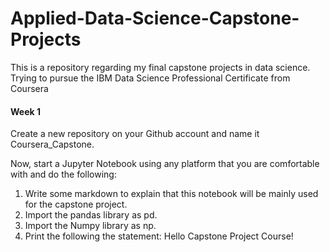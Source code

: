 # Applied-Data-Science-Capstone-Projects
This is a repository regarding my final capstone projects in data science. Trying to pursue the IBM Data Science Professional Certificate from Coursera

#### Week 1
Create a new repository on your Github account and name it Coursera_Capstone. 

Now, start a Jupyter Notebook using any platform that you are comfortable with and do the following:

<ol>
  <li>Write some markdown to explain that this notebook will be mainly used for the capstone project.</li>
  <li>Import the pandas library as pd.</li>
  <li>Import the Numpy library as np.</li>
  <li>Print the following the statement: Hello Capstone Project Course!</li>
</ol>
